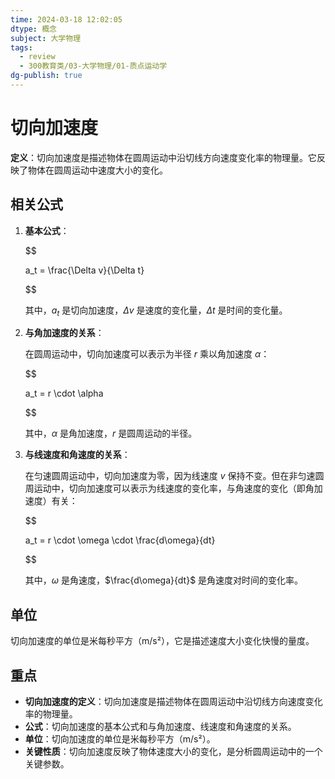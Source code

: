 ```yaml
---
time: 2024-03-18 12:02:05
dtype: 概念
subject: 大学物理
tags:
  - review
  - 300教育类/03-大学物理/01-质点运动学
dg-publish: true
---
```

# 切向加速度

**定义**：切向加速度是描述物体在圆周运动中沿切线方向速度变化率的物理量。它反映了物体在圆周运动中速度大小的变化。

## 相关公式
1. **基本公式**：

   $$

   a_t = \frac{\Delta v}{\Delta t}

   $$

   其中，$a_t$ 是切向加速度，$\Delta v$ 是速度的变化量，$\Delta t$ 是时间的变化量。
2. **与角加速度的关系**：

   在圆周运动中，切向加速度可以表示为半径 $r$ 乘以角加速度 $\alpha$：

   $$

   a_t = r \cdot \alpha

   $$

   其中，$\alpha$ 是角加速度，$r$ 是圆周运动的半径。
3. **与线速度和角速度的关系**：

   在匀速圆周运动中，切向加速度为零，因为线速度 $v$ 保持不变。但在非匀速圆周运动中，切向加速度可以表示为线速度的变化率，与角速度的变化（即角加速度）有关：

   $$

   a_t = r \cdot \omega \cdot \frac{d\omega}{dt}

   $$

   其中，$\omega$ 是角速度，$\frac{d\omega}{dt}$ 是角速度对时间的变化率。

## 单位

切向加速度的单位是米每秒平方（m/s²），它是描述速度大小变化快慢的量度。

## 重点
- **切向加速度的定义**：切向加速度是描述物体在圆周运动中沿切线方向速度变化率的物理量。
- **公式**：切向加速度的基本公式和与角加速度、线速度和角速度的关系。
- **单位**：切向加速度的单位是米每秒平方（m/s²）。
- **关键性质**：切向加速度反映了物体速度大小的变化，是分析圆周运动中的一个关键参数。

